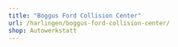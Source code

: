 ```yaml
---
title: "Boggus Ford Collision Center"
url: /harlingen/boggus-ford-collision-center/
shop: Autowerkstatt
---
```

